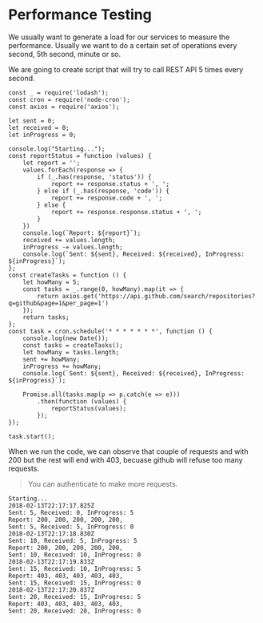 # Performance Testing

We usually want to generate a load for our services to measure the performance. Usually we want to do a certain set of operations every second, 5th second, minute or so.

We are going to create script that will try to call REST API 5 times every second. 

    const _ = require('lodash');
    const cron = require('node-cron');
    const axios = require('axios');

    let sent = 0;
    let received = 0;
    let inProgress = 0;

    console.log("Starting...");
    const reportStatus = function (values) {
        let report = '';
        values.forEach(response => {
            if (_.has(response, 'status')) {
                report += response.status + ', ';
            } else if (_.has(response, 'code')) {
                report += response.code + ', ';
            } else {
                report += response.response.status + ', ';
            }
        })
        console.log(`Report: ${report}`);
        received += values.length;
        inProgress -= values.length;
        console.log(`Sent: ${sent}, Received: ${received}, InProgress: ${inProgress}`);
    };
    const createTasks = function () {
        let howMany = 5;
        const tasks = _.range(0, howMany).map(it => {
            return axios.get('https://api.github.com/search/repositories?q=github&page=1&per_page=1')
        });
        return tasks;
    };
    const task = cron.schedule('* * * * * * *', function () {
        console.log(new Date());
        const tasks = createTasks();
        let howMany = tasks.length;
        sent += howMany;
        inProgress += howMany;
        console.log(`Sent: ${sent}, Received: ${received}, InProgress: ${inProgress}`);

        Promise.all(tasks.map(p => p.catch(e => e)))
            .then(function (values) {
                reportStatus(values);
            });
    });

    task.start();

When we run the code, we can observe that couple of requests and with 200 but the rest will end with 403, becuase github will refuse too many requests. 

> You can authenticate to make more requests.

```
Starting...
2018-02-13T22:17:17.825Z
Sent: 5, Received: 0, InProgress: 5
Report: 200, 200, 200, 200, 200, 
Sent: 5, Received: 5, InProgress: 0
2018-02-13T22:17:18.830Z
Sent: 10, Received: 5, InProgress: 5
Report: 200, 200, 200, 200, 200, 
Sent: 10, Received: 10, InProgress: 0
2018-02-13T22:17:19.833Z
Sent: 15, Received: 10, InProgress: 5
Report: 403, 403, 403, 403, 403, 
Sent: 15, Received: 15, InProgress: 0
2018-02-13T22:17:20.837Z
Sent: 20, Received: 15, InProgress: 5
Report: 403, 403, 403, 403, 403, 
Sent: 20, Received: 20, InProgress: 0
```



